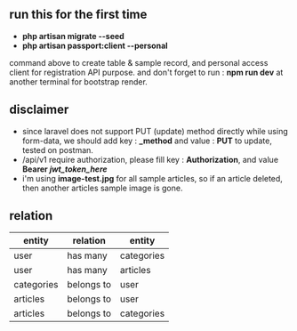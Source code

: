 ## run this for the first time
- **php artisan migrate --seed**
- **php artisan passport:client --personal**

command above to create table & sample record, and personal access client for registration API purpose.
and don't forget to run : **npm run dev** at another terminal for bootstrap render.

## disclaimer
 - since laravel does not support PUT (update) method directly while using form-data, we should add key : **_method** and value : **PUT** to update, tested on postman.
 - /api/v1 require authorization, please fill key : **Authorization**, and value **Bearer *jwt_token_here*** 
 - i'm using **image-test.jpg** for all sample articles, so if an article deleted, then another articles sample image is gone.

## relation
| entity | relation | entity
|--|--|--|
| user | has many | categories
| user |has many | articles
| categories | belongs to | user
| articles | belongs to | user
| articles | belongs to | categories
